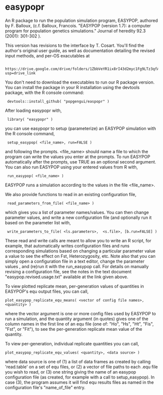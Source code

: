 # easypopr
An R package to run the population simulation program, EASYPOP, authored by F. Balloux, (c.f. Balloux, Francois. "EASYPOP (version 1.7): a computer program for population genetics simulations." Journal of heredity 92.3 (2001): 301-302 ).

This version has revisions to the interface by T. Cosart.  You'll find the author's original user guide, as well as documentation detailing the revised input methods, and per-OS exacutables at

     https://drive.google.com/drive/folders/1ZbbVeYR1ix8rI43d2myc1Fg9LTz3qfA_?usp=drive_link

You don't need to download the executables to run our R package version.  You can install the package in your R installation using the devtools package, with the R console command: 

     devtools::install_github( "popgengui/easpopr" )

After loading easypopr with,

     library( "easypopr" )

you can use easypopr to setup (parameterize) an EASYPOP simulation with the R console command,
     
     setup_easypop( <file_name>, run=FALSE )

and following the prompts.  <file_name> should name a file to which the program can write the values you enter at the prompts.   To run EASYPOP automatically after the prompts, use TRUE as an optional second argument.  You can also run EASYPOP using your entered values from R with, 

     run_easypop( <file_name> )

EASYPOP runs a simulation according to the values in the file <file_name>. 

We also provide functions to read in an existing configuration file, 

     read_parameters_from_file( <file_name> )

which gives you a list of parameter names/values.  You can then change parameter values, and write a new configuration file (and optionally run it based on the parameter list with, 

     write_parameters_to_file( <ls.parameters>,  <s.file>, [b.run=FALSE] )

These read and write calls are meant to allow you to write an R script, for example, that automatically writes configuration files and runs corresponding simulations based on changing a particular parameter value a value to see the effect on Fst, Heterozygosity, etc.  Note also that you can simply open a configuration file in a text editor, change the parameter values , and (re)run it with the run_easypop call.  For details on manually revising a configuration file, see the notes in the text document "easypop.revised.usage.txt" available at the link given above.

To view plotted replicate mean, per-generation values of quantities in EASYPOP's equ output files, you can call,

    plot_easypop_replicate_equ_means( <vector of config file names>, <quantity> )

where the vector argument is one or more config files used by EASYPOP to run a simulation, and the quantity argument (in quotes) gives one of the column names  in the first line of an equ file (one of: "Ho", "Hs", "Ht", "Fis", "Fst", or "Fit"), to see the per-generation replicate mean value of the quantity.

To view per-generation, individual replicate quantities you can call,
	
    plot_easypop_replicate_equ_values( <quantity>, <data source> )

where data source is one of (1) a list of data frames as created by calling 'read.table' on a set of equ files, or (2) a vector of file paths to each .equ file you wish to read, or (3) one string giving the name of an easypop configuration file (as created, for example with a call to setup_easypop).  In case (3), the program assumes it will find equ results files as named in the configuration file's "name_of_file" entry.




